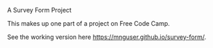 A Survey Form Project 

This makes up one part of a project on Free Code Camp.

See the working version here
https://mnguser.github.io/survey-form/.